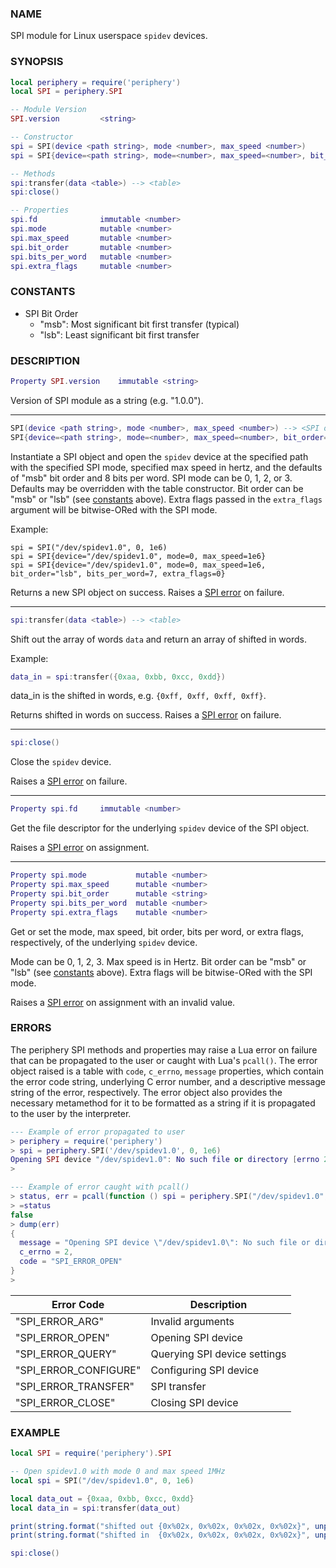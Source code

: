 ### NAME

SPI module for Linux userspace `spidev` devices.

### SYNOPSIS

``` lua
local periphery = require('periphery')
local SPI = periphery.SPI

-- Module Version
SPI.version         <string>

-- Constructor
spi = SPI(device <path string>, mode <number>, max_speed <number>)
spi = SPI{device=<path string>, mode=<number>, max_speed=<number>, bit_order="msb", bits_per_word=8, extra_flags=0}

-- Methods
spi:transfer(data <table>) --> <table>
spi:close()

-- Properties
spi.fd              immutable <number>
spi.mode            mutable <number>
spi.max_speed       mutable <number>
spi.bit_order       mutable <number>
spi.bits_per_word   mutable <number>
spi.extra_flags     mutable <number>
```

### CONSTANTS

* SPI Bit Order
    * "msb": Most significant bit first transfer (typical)
    * "lsb": Least significant bit first transfer

### DESCRIPTION

``` lua
Property SPI.version    immutable <string>
```
Version of SPI module as a string (e.g. "1.0.0").

--------------------------------------------------------------------------------

``` lua
SPI(device <path string>, mode <number>, max_speed <number>) --> <SPI object>
SPI{device=<path string>, mode=<number>, max_speed=<number>, bit_order="msb", bits_per_word=8, extra_flags=0} --> <SPI object>
```
Instantiate a SPI object and open the `spidev` device at the specified path with the specified SPI mode, specified max speed in hertz, and the defaults of "msb" bit order and 8 bits per word. SPI mode can be 0, 1, 2, or 3. Defaults may be overridden with the table constructor. Bit order can be "msb" or "lsb" (see [constants](#constants) above). Extra flags passed in the `extra_flags` argument will be bitwise-ORed with the SPI mode.

Example:
```
spi = SPI("/dev/spidev1.0", 0, 1e6)
spi = SPI{device="/dev/spidev1.0", mode=0, max_speed=1e6}
spi = SPI{device="/dev/spidev1.0", mode=0, max_speed=1e6, bit_order="lsb", bits_per_word=7, extra_flags=0}
```

Returns a new SPI object on success. Raises a [SPI error](#errors) on failure.

--------------------------------------------------------------------------------

``` lua
spi:transfer(data <table>) --> <table>
```
Shift out the array of words `data` and return an array of shifted in words.

Example:
``` lua
data_in = spi:transfer({0xaa, 0xbb, 0xcc, 0xdd})
```
data_in is the shifted in words, e.g. `{0xff, 0xff, 0xff, 0xff}`.

Returns shifted in words on success. Raises a [SPI error](#errors) on failure.

--------------------------------------------------------------------------------

``` lua
spi:close()
```
Close the `spidev` device.

Raises a [SPI error](#errors) on failure.

--------------------------------------------------------------------------------

``` lua
Property spi.fd     immutable <number>
```
Get the file descriptor for the underlying `spidev` device of the SPI object.

Raises a [SPI error](#errors) on assignment.

--------------------------------------------------------------------------------

``` lua
Property spi.mode           mutable <number>
Property spi.max_speed      mutable <number>
Property spi.bit_order      mutable <string>
Property spi.bits_per_word  mutable <number>
Property spi.extra_flags    mutable <number>
```
Get or set the mode, max speed, bit order, bits per word, or extra flags, respectively, of the underlying `spidev` device.

Mode can be 0, 1, 2, 3. Max speed is in Hertz. Bit order can be "msb" or "lsb" (see [constants](#constants) above). Extra flags will be bitwise-ORed with the SPI mode.

Raises a [SPI error](#errors) on assignment with an invalid value.

### ERRORS

The periphery SPI methods and properties may raise a Lua error on failure that can be propagated to the user or caught with Lua's `pcall()`. The error object raised is a table with `code`, `c_errno`, `message` properties, which contain the error code string, underlying C error number, and a descriptive message string of the error, respectively. The error object also provides the necessary metamethod for it to be formatted as a string if it is propagated to the user by the interpreter.

``` lua
--- Example of error propagated to user
> periphery = require('periphery')
> spi = periphery.SPI('/dev/spidev1.0', 0, 1e6)
Opening SPI device "/dev/spidev1.0": No such file or directory [errno 2]
> 

--- Example of error caught with pcall()
> status, err = pcall(function () spi = periphery.SPI("/dev/spidev1.0", 0, 1e6) end)
> =status
false
> dump(err)
{
  message = "Opening SPI device \"/dev/spidev1.0\": No such file or directory [errno 2]",
  c_errno = 2,
  code = "SPI_ERROR_OPEN"
}
> 
```

| Error Code            | Description                   |
|-----------------------|-------------------------------|
| "SPI_ERROR_ARG"       | Invalid arguments             |
| "SPI_ERROR_OPEN"      | Opening SPI device            |
| "SPI_ERROR_QUERY"     | Querying SPI device settings  |
| "SPI_ERROR_CONFIGURE" | Configuring SPI device        |
| "SPI_ERROR_TRANSFER"  | SPI transfer                  |
| "SPI_ERROR_CLOSE"     | Closing SPI device            |

### EXAMPLE

``` lua
local SPI = require('periphery').SPI

-- Open spidev1.0 with mode 0 and max speed 1MHz
local spi = SPI("/dev/spidev1.0", 0, 1e6)

local data_out = {0xaa, 0xbb, 0xcc, 0xdd}
local data_in = spi:transfer(data_out)

print(string.format("shifted out {0x%02x, 0x%02x, 0x%02x, 0x%02x}", unpack(data_out)))
print(string.format("shifted in  {0x%02x, 0x%02x, 0x%02x, 0x%02x}", unpack(data_in)))

spi:close()
```

